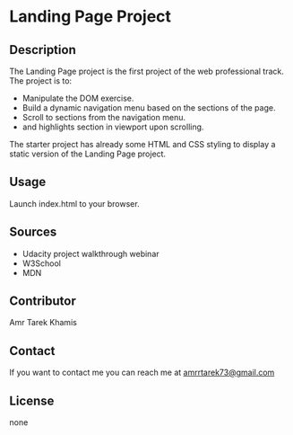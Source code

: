 # Landing Page Project

## Description

The Landing Page project is the first project of the web professional track.
The project is to:
 * Manipulate the DOM exercise.
 * Build a dynamic navigation menu based on the sections of the page.
 * Scroll to sections from the navigation menu.
 * and highlights section in viewport upon scrolling.


The starter project has already some HTML and CSS styling to display a static version of the Landing Page project.

## Usage

Launch index.html to your browser.

## Sources
 * Udacity project walkthrough webinar
 * W3School
 * MDN

## Contributor
Amr Tarek Khamis
## Contact
If you want to contact me you can reach me at <amrrtarek73@gmail.com>

## License
none